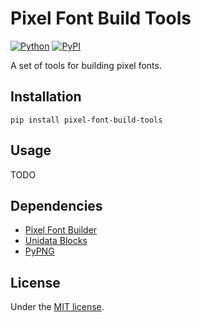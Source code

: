 # Pixel Font Build Tools

[![Python](https://img.shields.io/badge/python-3.11-brightgreen)](https://www.python.org)
[![PyPI](https://img.shields.io/pypi/v/pixel-font-build-tools)](https://pypi.org/project/pixel-font-build-tools/)

A set of tools for building pixel fonts.

## Installation

```shell
pip install pixel-font-build-tools
```

## Usage

TODO

## Dependencies

- [Pixel Font Builder](https://github.com/TakWolf/pixel-font-builder)
- [Unidata Blocks](https://github.com/TakWolf/unidata-blocks)
- [PyPNG](https://gitlab.com/drj11/pypng)

## License

Under the [MIT license](LICENSE).
